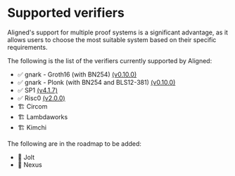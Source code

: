 # Supported verifiers

Aligned's support for multiple proof systems is a significant advantage, as it allows users to choose the most suitable system based on their specific requirements.

The following is the list of the verifiers currently supported by Aligned:

- :white_check_mark: gnark - Groth16 (with BN254) [(v0.10.0)](https://github.com/Consensys/gnark/releases/tag/v0.10.0)
- :white_check_mark: gnark - Plonk (with BN254 and BLS12-381) [(v0.10.0)](https://github.com/Consensys/gnark/releases/tag/v0.10.0)
- :white_check_mark: SP1 [(v4.1.7)](https://github.com/succinctlabs/sp1/releases/tag/v4.1.7)
- :white_check_mark: Risc0 [(v2.0.0)](https://github.com/risc0/risc0/releases/tag/v2.0.0)
- 🏗️ Circom
- 🏗️ Lambdaworks
- 🏗️ Kimchi

The following are in the roadmap to be added:

- :black_square_button: Jolt
- :black_square_button: Nexus
